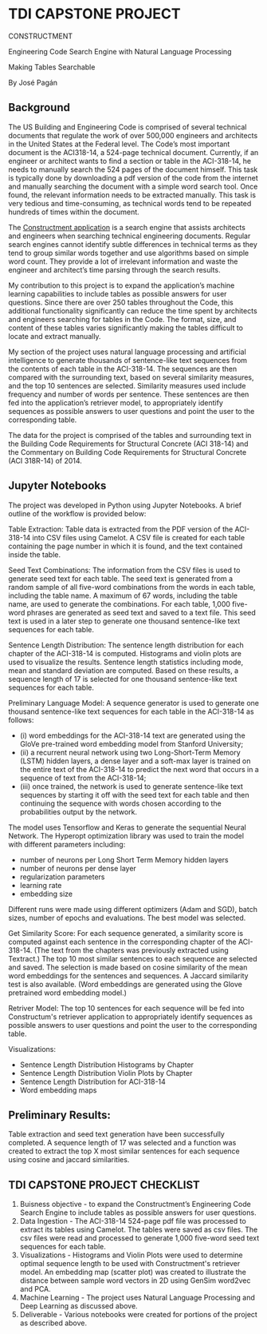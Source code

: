 # TDI CAPSTONE PROJECT

CONSTRUCTMENT

Engineering Code Search Engine with Natural Language Processing

Making Tables Searchable

By José Pagán

## Background
The US Building and Engineering Code is comprised of several technical documents that regulate the work of over 500,000 engineers and architects in the United States at the Federal level.  The Code’s most important document is the ACI318-14, a 524-page technical document.  Currently, if an engineer or architect wants to find a section or table in the ACI-318-14, he needs to manually search the 524 pages of the document himself.  This task is typically done by downloading a pdf version of the code from the internet and manually searching the document with a simple word search tool.  Once found, the relevant information needs to be extracted manually.  This task is very tedious and time-consuming, as technical words tend to be repeated hundreds of times within the document.

The [Constructment application](https://constructment.com/) is a search engine that assists architects and engineers when searching technical engineering documents.  Regular search engines cannot identify subtle differences in technical terms as they tend to group similar words together and use algorithms based on simple word count.  They provide a lot of irrelevant information and waste the engineer and architect’s time parsing through the search results.

My contribution to this project is to expand the application’s machine learning capabilities to include tables as possible answers for user questions.  Since there are over 250 tables throughout the Code, this additional functionality significantly can reduce the time spent by architects and engineers searching for tables in the Code.  The format, size, and content of these tables varies significantly making the tables difficult to locate and extract manually.

My section of the project uses natural language processing and artificial intelligence to generate thousands of sentence-like text sequences from the contents of each table in the ACI-318-14.  The sequences are then compared with the surrounding text, based on several similarity measures, and the top 10 sentences are selected.  Similarity measures used include frequency and number of words per sentence.  These sentences are then fed into the application’s retriever model, to appropriately identify sequences as possible answers to user questions and point the user to the corresponding table.

The data for the project is comprised of the tables and surrounding text in the Building Code Requirements for Structural Concrete (ACI 318-14) and the Commentary on Building Code Requirements for Structural Concrete (ACI 318R-14) of 2014.

## Jupyter Notebooks
The project was developed in Python using Jupyter Notebooks.  A brief outline of the workflow is provided below:

Table Extraction:  Table data is extracted from the PDF version of the ACI-318-14 into CSV files using Camelot.  A CSV file is created for each table containing the page number in which it is found, and the text contained inside the table.

Seed Text Combinations: The information from the CSV files is used to generate seed text for each table.  The seed text is generated from a random sample of all five-word combinations from the words in each table, including the table name.  A maximum of 67 words, including the table name, are used to generate the combinations.  For each table, 1,000 five-word phrases are generated as seed text and saved to a text file.  This seed text is used in a later step to generate one thousand sentence-like text sequences for each table.

Sentence Length Distribution: The sentence length distribution for each chapter of the ACI-318-14 is computed.  Histograms and violin plots are used to visualize the results.  Sentence length statistics including mode, mean and standard deviation are computed.  Based on these results, a sequence length of 17 is selected for one thousand sentence-like text sequences for each table.

Preliminary Language Model:  A sequence generator is used to generate one thousand sentence-like text sequences for each table in the ACI-318-14 as follows:

- (i) word embeddings for the ACI-318-14 text are generated using the GloVe pre-trained word embedding model from Stanford University;
- (ii) a recurrent neural network using two Long-Short-Term Memory (LSTM) hidden layers, a dense layer and a soft-max layer is trained on the entire text of the ACI-318-14 to predict the next word that occurs in a sequence of text from the ACI-318-14;
- (iii) once trained, the network is used to generate sentence-like text sequences by starting it off with the seed text for each table and then continuing the sequence with words chosen according to the probabilities output by the network.

The model uses Tensorflow and Keras to generate the sequential Neural Network.  The Hyperopt optimization library was used to train the model with different parameters including:

- number of neurons per Long Short Term Memory hidden layers
- number of neurons per dense layer
- regularization parameters
- learning rate
- embedding size

Different runs were made using different optimizers (Adam and SGD), batch sizes, number of epochs and evaluations.  The best model was selected.

Get Similarity Score:  For each sequence generated, a similarity score is computed against each sentence in the corresponding chapter of the ACI-318-14.  (The text from the chapters was previously extracted using Textract.)  The top 10 most similar sentences to each sequence are selected and saved.  The selection is made based on cosine similarity of the mean word embeddings for the sentences and sequences.  A Jaccard similarity test is also available.  (Word embeddings are generated using the Glove pretrained word embedding model.)

Retriver Model: The top 10 sentences for each sequence will be fed into Constructum's retriever application to appropriately identify sequences as possible answers to user questions and point the user to the corresponding table.

Visualizations:

- Sentence Length Distribution Histograms by Chapter
- Sentence Length Distribution Violin Plots by Chapter
- Sentence Length Distribution for ACI-318-14
- Word embedding maps


## Preliminary Results:
Table extraction and seed text generation have been successfully completed.  A sequence length of 17 was selected and a function was created to extract the top X most similar sentences for each sequence using cosine and jaccard similarities.

## TDI CAPSTONE PROJECT CHECKLIST

1. Buisness objective - to expand the Constructment’s Engineering Code Search Engine to include tables as possible answers for user questions.
2. Data Ingestion - The ACI-318-14 524-page pdf file was processed to extract its tables using Camelot.  The tables were saved as csv files.  The csv files were read and processed to generate 1,000 five-word seed text sequences for each table.
3. Visualizations - Histograms and Violin Plots were used to determine optimal sequence length to be used with Constructment's retriever model.  An embedding map (scatter plot) was created to illustrate the distance between sample word vectors in 2D using GenSim word2vec and PCA.
4. Machine Learning - The project uses Natural Language Processing and Deep Learning as discussed above.
5. Deliverable - Various notebooks were created for portions of the project as described above.
